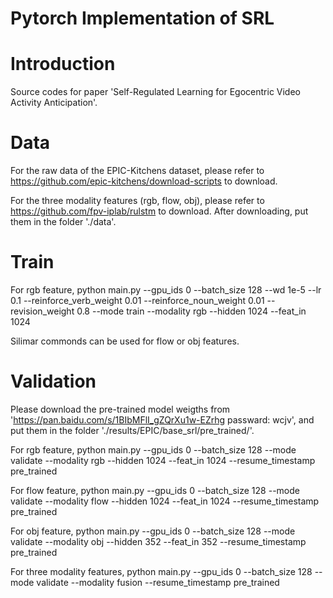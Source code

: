 # Pytorch Implementation of SRL

# Introduction 

Source codes for paper 'Self-Regulated Learning for Egocentric Video Activity Anticipation'.

# Data

For the raw data of the EPIC-Kitchens dataset, please refer to https://github.com/epic-kitchens/download-scripts to download.

For the three modality features (rgb, flow, obj), please refer to https://github.com/fpv-iplab/rulstm to download. After downloading, put them in the folder './data'.

# Train

For rgb feature, 
python main.py --gpu_ids 0 --batch_size 128 --wd 1e-5 --lr 0.1 --reinforce_verb_weight 0.01 --reinforce_noun_weight 0.01 --revision_weight 0.8  --mode train --modality rgb --hidden 1024 --feat_in 1024

Silimar commonds can be used for flow or obj features.

# Validation

Please download the pre-trained model weigths from 'https://pan.baidu.com/s/1BIbMFlI_gZQrXu1w-EZrhg passward: wcjv', and put them in the folder './results/EPIC/base_srl/pre_trained/'.

For rgb feature, 
python main.py --gpu_ids 0 --batch_size 128 --mode validate --modality rgb --hidden 1024 --feat_in 1024 --resume_timestamp pre_trained

For flow feature, 
python main.py --gpu_ids 0 --batch_size 128 --mode validate --modality flow --hidden 1024 --feat_in 1024 --resume_timestamp pre_trained

For obj feature, 
python main.py --gpu_ids 0 --batch_size 128 --mode validate --modality obj --hidden 352 --feat_in 352 --resume_timestamp pre_trained

For three modality features, 
python main.py --gpu_ids 0 --batch_size 128 --mode validate --modality fusion --resume_timestamp pre_trained

